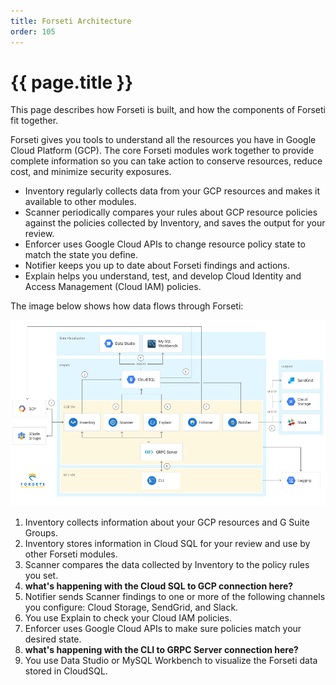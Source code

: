 ```yaml
---
title: Forseti Architecture
order: 105
---
```


# {{ page.title }}

This page describes how Forseti is built, and how the components of Forseti fit
together.

Forseti gives you tools to understand all the resources you have in Google Cloud
Platform (GCP). The core Forseti modules work together to provide complete
information so you can take action to conserve resources, reduce cost, and
minimize security exposures.

 * Inventory regularly collects data from your GCP resources and makes it
   available to other modules.
 * Scanner periodically compares your rules about GCP resource policies against
   the policies collected by Inventory, and saves the output for your review.
 * Enforcer uses Google Cloud APIs to change resource policy state to match the
   state you define.
 * Notifier keeps you up to date about Forseti findings and actions.
 * Explain helps you understand, test, and develop Cloud Identity and Access
   Management (Cloud IAM) policies.

The image below shows how data flows through Forseti:

![Forseti module architecture diagram](/images/docs/concepts/forseti-architecture.png)

 1. Inventory collects information about your GCP resources and G Suite Groups.
 2. Inventory stores information in Cloud SQL for your review and use by other
    Forseti modules.
 3. Scanner compares the data collected by Inventory to the policy rules you
    set.
 4. **what's happening with the Cloud SQL to GCP connection here?**
 5. Notifier sends Scanner findings to one or more of the following channels you
    configure: Cloud Storage, SendGrid, and Slack.
 6. You use Explain to check your Cloud IAM policies.
 7. Enforcer uses Google Cloud APIs to make sure policies match your desired
    state.
 8. **what's happening with the CLI to GRPC Server connection here?**
 9. You use Data Studio or MySQL Workbench to visualize the Forseti data stored
    in CloudSQL.
